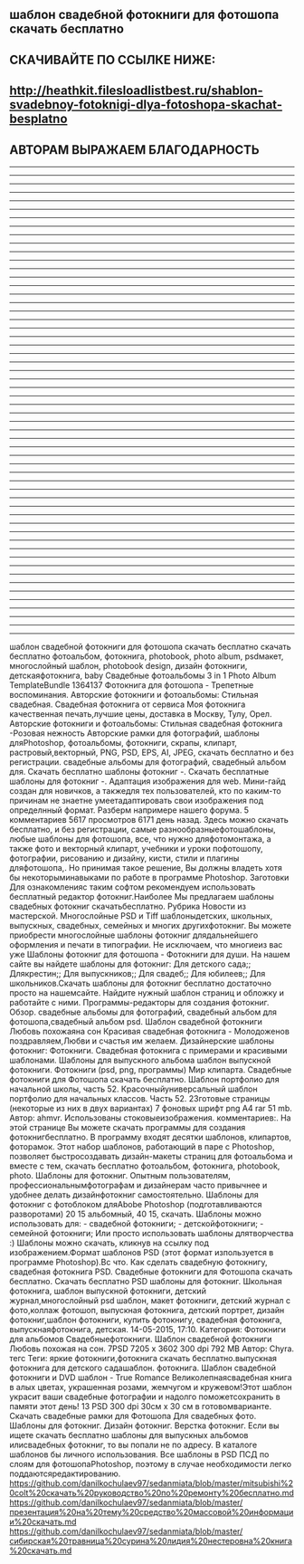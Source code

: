 шаблон свадебной фотокниги для фотошопа скачать бесплатно
--------------------------------------------------
СКАЧИВАЙТЕ ПО ССЫЛКЕ НИЖЕ:
--------------------------------------------------
http://heathkit.filesloadlistbest.ru/shablon-svadebnoy-fotoknigi-dlya-fotoshopa-skachat-besplatno
--------------------------------------------------
АВТОРАМ ВЫРАЖАЕМ БЛАГОДАРНОСТЬ
--------------------------------------------------
--------------------------------------------------
--------------------------------------------------
--------------------------------------------------
--------------------------------------------------
--------------------------------------------------
--------------------------------------------------
--------------------------------------------------
--------------------------------------------------
--------------------------------------------------
--------------------------------------------------
--------------------------------------------------
--------------------------------------------------
--------------------------------------------------
--------------------------------------------------
--------------------------------------------------
--------------------------------------------------
--------------------------------------------------
--------------------------------------------------
--------------------------------------------------
--------------------------------------------------
--------------------------------------------------
--------------------------------------------------
--------------------------------------------------
--------------------------------------------------
--------------------------------------------------
--------------------------------------------------
--------------------------------------------------
--------------------------------------------------
--------------------------------------------------
--------------------------------------------------
--------------------------------------------------
--------------------------------------------------
--------------------------------------------------
--------------------------------------------------
--------------------------------------------------
--------------------------------------------------
--------------------------------------------------
--------------------------------------------------
--------------------------------------------------
--------------------------------------------------
--------------------------------------------------
--------------------------------------------------
--------------------------------------------------
--------------------------------------------------
--------------------------------------------------
--------------------------------------------------
--------------------------------------------------
--------------------------------------------------
--------------------------------------------------
--------------------------------------------------
--------------------------------------------------
--------------------------------------------------
--------------------------------------------------
--------------------------------------------------
--------------------------------------------------
--------------------------------------------------
шаблон свадебной фотокниги для фотошопа скачать бесплатно скачать бесплатно фотоальбом, фотокнига, photobook, photo album, psdмакет, многослойный шаблон, photobook design, дизайн фотокниги, детскаяфотокнига, baby  Свадебные фотоальбомы  3 in 1  Photo Album TemplateBundle 1364137  Фотокнига для фотошопа - Трепетные воспоминания. Авторские фотокниги и фотоальбомы: Стильная свадебная. Свадебная фотокнига от сервиса Моя фотокнига  качественная печать,лучшие цены, доставка в Москву, Тулу, Орел. Авторские фотокниги и фотоальбомы: Стильная свадебная фотокнига -Розовая нежность  Авторские рамки для фотографий, шаблоны дляPhotoshop, фотоальбомы, фотокниги, скрапы, клипарт, растровый,векторный, PNG, PSD, EPS, AI, JPEG, скачать бесплатно и без регистрации. свадебные альбомы для фотографий, свадебный альбом для. Скачать бесплатно шаблоны фотокниг  -. Скачать бесплатные шаблоны для фотокниг -. Адаптация изображения для web. Мини-гайд создан для новичков, а такжедля тех пользователей, кто по каким-то причинам не знаетне умеетадаптировать свои изображения под определнный формат. Разберм напримере нашего форума. 5 комментариев 5617 просмотров 6171 день назад. Здесь можно скачать бесплатно, и без регистрации, самые разнообразныефотошаблоны, любые шаблоны для фотошопа, все, что нужно дляфотомонтажа, а также фото и векторный клипарт, учебники и уроки пофотошопу, фотографии, рисованию и дизайну, кисти, стили и плагины дляфотошопа,. Но принимая такое решение, Вы должны владеть хотя бы некоторыминавыками по работе в программе Photoshop. Заготовки  Для ознакомленияс таким софтом рекомендуем использовать бесплатный редактор фотокниг.Наиболее  Мы предлагаем шаблоны свадебных фотокниг скачатьбесплатно. Рубрика Новости из мастерской. Многослойные PSD и Tiff шаблоныдетских, школьных, выпускных, свадебных, семейных и многих другихфотокниг. Вы можете приобрести многослойные шаблоны фотокниг длядальнейшего оформления и печати в типографии. Не исключаем, что многиеиз вас уже
Шаблоны фотокниг для фотошопа - Фотокниги для души. На нашем сайте вы найдете шаблоны для фотокниг: Для детского сада;; Длякрестин;; Для выпускников;; Для свадеб;; Для юбилеев;; Для школьников.Скачать шаблоны для фотокниг бесплатно достаточно просто на нашемсайте. Найдите нужный шаблон страниц и обложку и работайте с ними. Программы-редакторы для создания фотокниг. Обзор. свадебные альбомы для фотографий, свадебный альбом для фотошопа,свадебный альбом psd.  Шаблон свадебной фотокниги  Любовь похожаяна сон  Красивая свадебная фотокнига - Молодоженов поздравляем,Любви и счастья им желаем. Дизайнерские шаблоны фотокниг: Фотокниги. Свадебная фотокнига c примерами и красивыми шаблонами. Шаблоны для выпускного альбома шаблон выпускной фотокниги. Фотокниги (psd, png, программы)  Мир клипарта. Свадебные фотокниги для Фотошопа скачать бесплатно. Шаблон портфолио для начальной школы, часть 52. Красочныйуниверсальный шаблон портфолио для начальных классов. Часть 52. 23готовые страницы (некоторые из них в двух вариантах)  7 фоновых шрифт  png  А4  rar  51 mb. Автор: ahmvr. Использованы стоковыеизображения. комментариев:. На этой странице Вы можете скачать программы для создания фотокнигбесплатно.  В программу входят десятки шаблонов, клипартов, фоторамок. Этот набор шаблонов, работающий в паре с Photoshop, позволяет быстросоздавать дизайн-макеты страниц для фотоальбома и вместе с тем,
скачать бесплатно фотоальбом, фотокнига, photobook, photo. Шаблоны для фотокниг. Опытным пользователям, профессиональнымфотографам и дизайнерам часто привычнее и удобнее делать дизайнфотокниг самостоятельно.  Шаблоны для фотокниг с фотоблоком дляAbobe Photoshop (подготавливаются разворотами)  20  15 альбомный, 40 15, скачать. Шаблоны можно использовать для: - свадебной фотокниги; - детскойфотокниги; - семейной фотокниги; Или просто использовать шаблоны длятворчества :) Шаблоны можно скачать, кликнув на ссылку под изображением.Формат шаблонов PSD (этот формат изпользуется в программе Photoshop).Вс что. Как сделать свадебную фотокнигу, свадебная фотокнига PSD. Свадебные фотокниги для Фотошопа скачать бесплатно. Скачать бесплатно PSD шаблоны для фотокниг. Школьная фотокнига, шаблон выпускной фотокниги, детский журнал,многослойный psd шаблон, макет фотокниги, детский журнал с фото,коллаж фотошоп, выпускная фотокнига, детский портрет, дизайн фотокниг,шаблон фотокниги, купить фотокнигу, свадебная фотокнига, выпускнаяфотокнига, детская. 14-05-2015, 17:10. Категория: Фотокниги для альбомов  Свадебныефотокниги. Шаблон свадебной фотокниги  Любовь похожая на сон. 7PSD 7205 x 3602  300 dpi  792 MB Автор: Сhyra. тегс Теги: яркие фотокниги,фотокнига скачать бесплатно.выпускная фотокнига для детского садашаблон. фотокнига. Шаблон свадебной фотокниги и DVD шаблон - True Romance Великолепнаясвадебная книга в алых цветах, украшенная розами, жемчугом и кружевом!Этот шаблон украсит ваши свадебные фотографии и надолго поможетсохранить в памяти этот день! 13 PSD  300 dpi  30см х 30 см в готовомварианте. Скачать свадебные рамки для Фотошопа  Для свадебных фото. Шаблоны для фотокниг. Дизайн фотокниг. Верстка фотокниг.
Если вы ищете скачать бесплатно шаблоны для выпускных альбомов илисвадебных фотокниг, то вы попали не по адресу. В каталоге шаблонов бы личного использования. Все шаблоны в PSD ПСД по слоям для фотошопаPhotoshop, поэтому в случае необходимости легко поддаютсяредактированию.
https://github.com/danilkochulaev97/sedanmiata/blob/master/mitsubishi%20colt%20скачать%20руководство%20по%20ремонту%20бесплатно.md
https://github.com/danilkochulaev97/sedanmiata/blob/master/презентация%20на%20тему%20средство%20массовой%20информации%20скачать.md
https://github.com/danilkochulaev97/sedanmiata/blob/master/сибирская%20травница%20сурина%20лидия%20нестеровна%20книга%20скачать.md